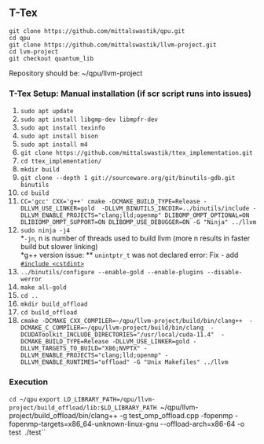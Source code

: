 ## T-Tex

``git clone https://github.com/mittalswastik/qpu.git`` \
``cd qpu``\
``git clone https://github.com/mittalswastik/llvm-project.git`` \
``cd lvm-project`` \
``git checkout quantum_lib``

Repository should be: ~/qpu/llvm-project
  
### T-Tex Setup: Manual installation (if scr script runs into issues)

1. ``sudo apt update``
2. ``sudo apt install libgmp-dev libmpfr-dev``
3. ``sudo apt install texinfo``
4. ``sudo apt install bison``
5. ``sudo apt install m4``
6. ``git clone https://github.com/mittalswastik/ttex_implementation.git``
7. ``cd ttex_implementation/``
8. ``mkdir build``
9. ``git clone --depth 1 git://sourceware.org/git/binutils-gdb.git binutils``
10. ``cd build``
11. ``CC='gcc' CXX='g++' cmake -DCMAKE_BUILD_TYPE=Release -DLLVM_USE_LINKER=gold  -DLLVM_BINUTILS_INCDIR=../binutils/include -DLLVM_ENABLE_PROJECTS="clang;lld;openmp" DLIBOMP_OMPT_OPTIONAL=ON DLIBIOMP_OMPT_SUPPORT=ON DLIBOMP_USE_DEBUGGER=ON -G "Ninja" ../llvm``
12. ``sudo ninja -j4`` \
   *``-jn``, n is number of threads used to build llvm (more n results in faster build but slower linking) \
   *g++ version issue:
        ** ``unintptr_t`` was not declared error: Fix - add [``#include <cstdint>``](https://github.com/mittalswastik/llvm-project/blob/82d8185c19fca4eb25f4e45ce1036d9c06ea7470/llvm/include/llvm/Support/Signals.h#L17)
13. ``../binutils/configure --enable-gold --enable-plugins --disable-werror``
14. ``make all-gold``
15. ``cd ..``
16. ``mkdir build_offload``
17. ``cd build_offload``
18. ``cmake -DCMAKE_CXX_COMPILER=~/qpu/llvm-project/build/bin/clang++  -DCMAKE_C_COMPILER=~/qpu/llvm-project/build/bin/clang  -DCUDAToolkit_INCLUDE_DIRECTORIES="/usr/local/cuda-11.4"  -DCMAKE_BUILD_TYPE=Release -DLLVM_USE_LINKER=gold -DLLVM_TARGETS_TO_BUILD="X86;NVPTX" -DLLVM_ENABLE_PROJECTS="clang;lld;openmp" -DLLVM_ENABLE_RUNTIMES="offload" -G "Unix Makefiles" ../llvm``

### Execution

``cd ~/qpu``
``export LD_LIBRARY_PATH=/qpu/llvm-project/build_offload/lib:$LD_LIBRARY_PATH
``~/qpu/llvm-project/build_offload/bin/clang++  -g test_omp_offload.cpp  -fopenmp -fopenmp-targets=x86_64-unknown-linux-gnu --offload-arch=x86-64 -o test``
``./test``

